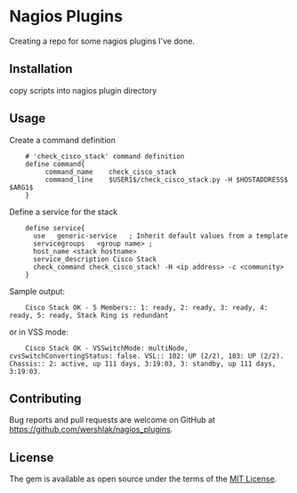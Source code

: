 # Nagios Plugins

Creating a repo for some nagios plugins I've done.

## Installation

copy scripts into nagios plugin directory


## Usage

Create a command definition

        # 'check_cisco_stack' command definition
        define command{
             command_name    check_cisco_stack
             command_line    $USER1$/check_cisco_stack.py -H $HOSTADDRESS$ $ARG1$
        }

Define a service for the stack

        define service{
          use   generic-service   ; Inherit default values from a template
          servicegroups   <group name> ;
          host_name <stack hostname>
          service_description Cisco Stack
          check_command check_cisco_stack! -H <ip address> -c <community>
        }

Sample output:

        Cisco Stack OK - 5 Members:: 1: ready, 2: ready, 3: ready, 4: ready, 5: ready, Stack Ring is redundant

or in VSS mode:

        Cisco Stack OK - VSSwitchMode: multiNode, cvsSwitchConvertingStatus: false. VSL:: 102: UP (2/2), 103: UP (2/2). Chassis:: 2: active, up 111 days, 3:19:03, 3: standby, up 111 days, 3:19:03. 

## Contributing

Bug reports and pull requests are welcome on GitHub at https://github.com/wershlak/nagios_plugins.

## License

The gem is available as open source under the terms of the [MIT License](http://opensource.org/licenses/MIT).
